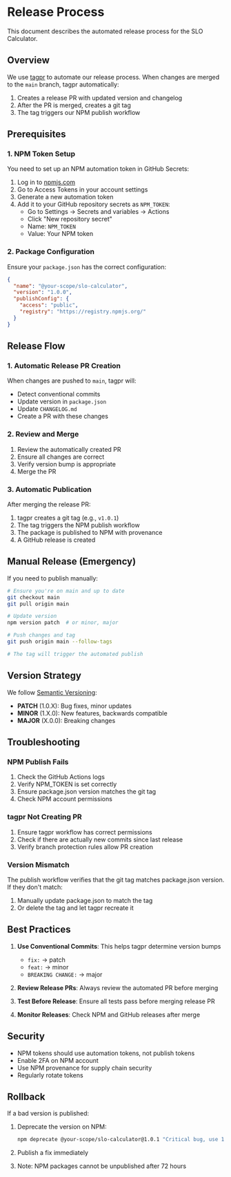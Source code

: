 # Release Process

This document describes the automated release process for the SLO Calculator.

## Overview

We use [tagpr](https://github.com/Songmu/tagpr) to automate our release process. When changes are merged to the `main` branch, tagpr automatically:

1. Creates a release PR with updated version and changelog
2. After the PR is merged, creates a git tag
3. The tag triggers our NPM publish workflow

## Prerequisites

### 1. NPM Token Setup

You need to set up an NPM automation token in GitHub Secrets:

1. Log in to [npmjs.com](https://www.npmjs.com/)
2. Go to Access Tokens in your account settings
3. Generate a new automation token
4. Add it to your GitHub repository secrets as `NPM_TOKEN`:
   - Go to Settings → Secrets and variables → Actions
   - Click "New repository secret"
   - Name: `NPM_TOKEN`
   - Value: Your NPM token

### 2. Package Configuration

Ensure your `package.json` has the correct configuration:

```json
{
  "name": "@your-scope/slo-calculator",
  "version": "1.0.0",
  "publishConfig": {
    "access": "public",
    "registry": "https://registry.npmjs.org/"
  }
}
```

## Release Flow

### 1. Automatic Release PR Creation

When changes are pushed to `main`, tagpr will:

- Detect conventional commits
- Update version in `package.json`
- Update `CHANGELOG.md`
- Create a PR with these changes

### 2. Review and Merge

1. Review the automatically created PR
2. Ensure all changes are correct
3. Verify version bump is appropriate
4. Merge the PR

### 3. Automatic Publication

After merging the release PR:

1. tagpr creates a git tag (e.g., `v1.0.1`)
2. The tag triggers the NPM publish workflow
3. The package is published to NPM with provenance
4. A GitHub release is created

## Manual Release (Emergency)

If you need to publish manually:

```bash
# Ensure you're on main and up to date
git checkout main
git pull origin main

# Update version
npm version patch  # or minor, major

# Push changes and tag
git push origin main --follow-tags

# The tag will trigger the automated publish
```

## Version Strategy

We follow [Semantic Versioning](https://semver.org/):

- **PATCH** (1.0.X): Bug fixes, minor updates
- **MINOR** (1.X.0): New features, backwards compatible
- **MAJOR** (X.0.0): Breaking changes

## Troubleshooting

### NPM Publish Fails

1. Check the GitHub Actions logs
2. Verify NPM_TOKEN is set correctly
3. Ensure package.json version matches the git tag
4. Check NPM account permissions

### tagpr Not Creating PR

1. Ensure tagpr workflow has correct permissions
2. Check if there are actually new commits since last release
3. Verify branch protection rules allow PR creation

### Version Mismatch

The publish workflow verifies that the git tag matches package.json version. If they don't match:

1. Manually update package.json to match the tag
2. Or delete the tag and let tagpr recreate it

## Best Practices

1. **Use Conventional Commits**: This helps tagpr determine version bumps

   - `fix:` → patch
   - `feat:` → minor
   - `BREAKING CHANGE:` → major

2. **Review Release PRs**: Always review the automated PR before merging

3. **Test Before Release**: Ensure all tests pass before merging release PR

4. **Monitor Releases**: Check NPM and GitHub releases after merge

## Security

- NPM tokens should use automation tokens, not publish tokens
- Enable 2FA on NPM account
- Use NPM provenance for supply chain security
- Regularly rotate tokens

## Rollback

If a bad version is published:

1. Deprecate the version on NPM:

   ```bash
   npm deprecate @your-scope/slo-calculator@1.0.1 "Critical bug, use 1.0.2"
   ```

2. Publish a fix immediately

3. Note: NPM packages cannot be unpublished after 72 hours
